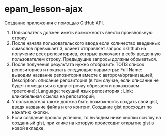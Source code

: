# epam_lesson-ajax
Создание приложения с помощью GitHub API.
1. Пользователь должен иметь возможность ввести произвольную строку
2. После начала пользовательского ввода если количество введенных символов
превышает 3, клиент отправляет запрос к Github на получение всех репозиториев,
которые включают в себя введенную пользователем строку. Предыдущие запросы
должны обрываться.
3. После получения результата нужно отобразить ТОП3
список репозиториев и
показать следующие параметры:
Full Name: выводим название репозитория вместе с автором/организацией;
Description: описание репозитория (в том случае, если описание не будет
помещаться в одну строчку обрезаем
и показываем троеточие);
Language: текущий язык репозитория ;
Link: кликабельная ссылка на репозиторий;
4. У пользователя также должна быть возможность создать свой gist, введя название
файла и его контент. Создание gist просходит по нажатию кнопки.
5. Если создание прошло успешно, то выводим ниже кнопки ссылку на созданный
gist, при клике на которую происходит открытие gist в новой вкладке.

